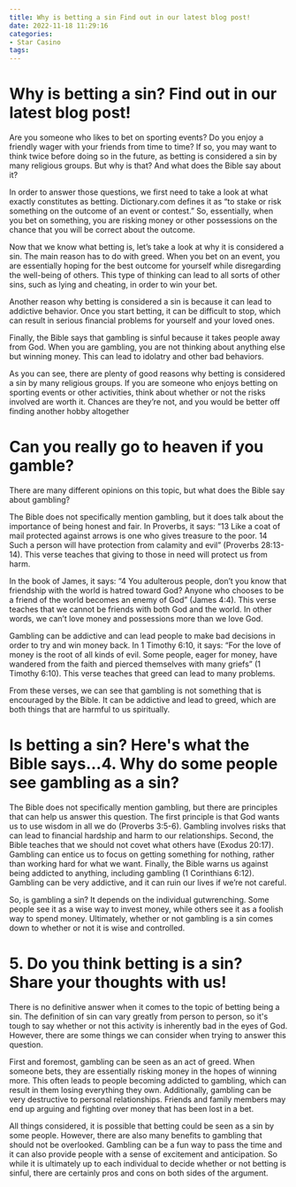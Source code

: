 ```yaml
---
title: Why is betting a sin Find out in our latest blog post!
date: 2022-11-18 11:29:16
categories:
- Star Casino
tags:
---
```



#  Why is betting a sin? Find out in our latest blog post!

Are you someone who likes to bet on sporting events? Do you enjoy a friendly wager with your friends from time to time? If so, you may want to think twice before doing so in the future, as betting is considered a sin by many religious groups. But why is that? And what does the Bible say about it?

In order to answer those questions, we first need to take a look at what exactly constitutes as betting. Dictionary.com defines it as “to stake or risk something on the outcome of an event or contest.” So, essentially, when you bet on something, you are risking money or other possessions on the chance that you will be correct about the outcome.

Now that we know what betting is, let’s take a look at why it is considered a sin. The main reason has to do with greed. When you bet on an event, you are essentially hoping for the best outcome for yourself while disregarding the well-being of others. This type of thinking can lead to all sorts of other sins, such as lying and cheating, in order to win your bet.

Another reason why betting is considered a sin is because it can lead to addictive behavior. Once you start betting, it can be difficult to stop, which can result in serious financial problems for yourself and your loved ones.

Finally, the Bible says that gambling is sinful because it takes people away from God. When you are gambling, you are not thinking about anything else but winning money. This can lead to idolatry and other bad behaviors.

As you can see, there are plenty of good reasons why betting is considered a sin by many religious groups. If you are someone who enjoys betting on sporting events or other activities, think about whether or not the risks involved are worth it. Chances are they’re not, and you would be better off finding another hobby altogether

#  Can you really go to heaven if you gamble?

There are many different opinions on this topic, but what does the Bible say about gambling?

The Bible does not specifically mention gambling, but it does talk about the importance of being honest and fair. In Proverbs, it says: “13 Like a coat of mail protected against arrows is one who gives treasure to the poor. 14 Such a person will have protection from calamity and evil” (Proverbs 28:13-14). This verse teaches that giving to those in need will protect us from harm.

In the book of James, it says: “4 You adulterous people, don’t you know that friendship with the world is hatred toward God? Anyone who chooses to be a friend of the world becomes an enemy of God” (James 4:4). This verse teaches that we cannot be friends with both God and the world. In other words, we can’t love money and possessions more than we love God.

Gambling can be addictive and can lead people to make bad decisions in order to try and win money back. In 1 Timothy 6:10, it says: “For the love of money is the root of all kinds of evil. Some people, eager for money, have wandered from the faith and pierced themselves with many griefs” (1 Timothy 6:10). This verse teaches that greed can lead to many problems.

From these verses, we can see that gambling is not something that is encouraged by the Bible. It can be addictive and lead to greed, which are both things that are harmful to us spiritually.

#  Is betting a sin? Here's what the Bible says...4. Why do some people see gambling as a sin?

The Bible does not specifically mention gambling, but there are principles that can help us answer this question. The first principle is that God wants us to use wisdom in all we do (Proverbs 3:5-6). Gambling involves risks that can lead to financial hardship and harm to our relationships. Second, the Bible teaches that we should not covet what others have (Exodus 20:17). Gambling can entice us to focus on getting something for nothing, rather than working hard for what we want. Finally, the Bible warns us against being addicted to anything, including gambling (1 Corinthians 6:12). Gambling can be very addictive, and it can ruin our lives if we’re not careful.

So, is gambling a sin? It depends on the individual gutwrenching. Some people see it as a wise way to invest money, while others see it as a foolish way to spend money. Ultimately, whether or not gambling is a sin comes down to whether or not it is wise and controlled.

# 5. Do you think betting is a sin? Share your thoughts with us!

There is no definitive answer when it comes to the topic of betting being a sin. The definition of sin can vary greatly from person to person, so it's tough to say whether or not this activity is inherently bad in the eyes of God. However, there are some things we can consider when trying to answer this question.

First and foremost, gambling can be seen as an act of greed. When someone bets, they are essentially risking money in the hopes of winning more. This often leads to people becoming addicted to gambling, which can result in them losing everything they own. Additionally, gambling can be very destructive to personal relationships. Friends and family members may end up arguing and fighting over money that has been lost in a bet.

All things considered, it is possible that betting could be seen as a sin by some people. However, there are also many benefits to gambling that should not be overlooked. Gambling can be a fun way to pass the time and it can also provide people with a sense of excitement and anticipation. So while it is ultimately up to each individual to decide whether or not betting is sinful, there are certainly pros and cons on both sides of the argument.
